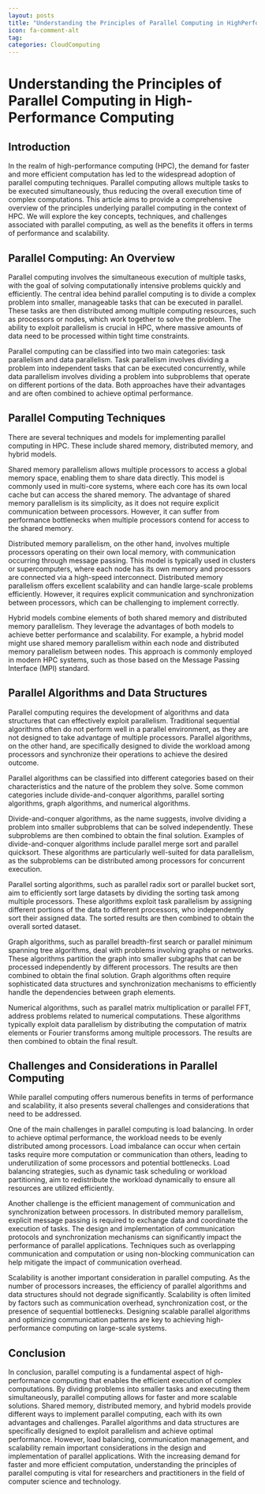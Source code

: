 ```yaml
---
layout: posts
title: "Understanding the Principles of Parallel Computing in HighPerformance Computing"
icon: fa-comment-alt
tag:      
categories: CloudComputing
---
```



# Understanding the Principles of Parallel Computing in High-Performance Computing

## Introduction

In the realm of high-performance computing (HPC), the demand for faster and more efficient computation has led to the widespread adoption of parallel computing techniques. Parallel computing allows multiple tasks to be executed simultaneously, thus reducing the overall execution time of complex computations. This article aims to provide a comprehensive overview of the principles underlying parallel computing in the context of HPC. We will explore the key concepts, techniques, and challenges associated with parallel computing, as well as the benefits it offers in terms of performance and scalability.

## Parallel Computing: An Overview

Parallel computing involves the simultaneous execution of multiple tasks, with the goal of solving computationally intensive problems quickly and efficiently. The central idea behind parallel computing is to divide a complex problem into smaller, manageable tasks that can be executed in parallel. These tasks are then distributed among multiple computing resources, such as processors or nodes, which work together to solve the problem. The ability to exploit parallelism is crucial in HPC, where massive amounts of data need to be processed within tight time constraints.

Parallel computing can be classified into two main categories: task parallelism and data parallelism. Task parallelism involves dividing a problem into independent tasks that can be executed concurrently, while data parallelism involves dividing a problem into subproblems that operate on different portions of the data. Both approaches have their advantages and are often combined to achieve optimal performance.

## Parallel Computing Techniques

There are several techniques and models for implementing parallel computing in HPC. These include shared memory, distributed memory, and hybrid models.

Shared memory parallelism allows multiple processors to access a global memory space, enabling them to share data directly. This model is commonly used in multi-core systems, where each core has its own local cache but can access the shared memory. The advantage of shared memory parallelism is its simplicity, as it does not require explicit communication between processors. However, it can suffer from performance bottlenecks when multiple processors contend for access to the shared memory.

Distributed memory parallelism, on the other hand, involves multiple processors operating on their own local memory, with communication occurring through message passing. This model is typically used in clusters or supercomputers, where each node has its own memory and processors are connected via a high-speed interconnect. Distributed memory parallelism offers excellent scalability and can handle large-scale problems efficiently. However, it requires explicit communication and synchronization between processors, which can be challenging to implement correctly.

Hybrid models combine elements of both shared memory and distributed memory parallelism. They leverage the advantages of both models to achieve better performance and scalability. For example, a hybrid model might use shared memory parallelism within each node and distributed memory parallelism between nodes. This approach is commonly employed in modern HPC systems, such as those based on the Message Passing Interface (MPI) standard.

## Parallel Algorithms and Data Structures

Parallel computing requires the development of algorithms and data structures that can effectively exploit parallelism. Traditional sequential algorithms often do not perform well in a parallel environment, as they are not designed to take advantage of multiple processors. Parallel algorithms, on the other hand, are specifically designed to divide the workload among processors and synchronize their operations to achieve the desired outcome.

Parallel algorithms can be classified into different categories based on their characteristics and the nature of the problem they solve. Some common categories include divide-and-conquer algorithms, parallel sorting algorithms, graph algorithms, and numerical algorithms.

Divide-and-conquer algorithms, as the name suggests, involve dividing a problem into smaller subproblems that can be solved independently. These subproblems are then combined to obtain the final solution. Examples of divide-and-conquer algorithms include parallel merge sort and parallel quicksort. These algorithms are particularly well-suited for data parallelism, as the subproblems can be distributed among processors for concurrent execution.

Parallel sorting algorithms, such as parallel radix sort or parallel bucket sort, aim to efficiently sort large datasets by dividing the sorting task among multiple processors. These algorithms exploit task parallelism by assigning different portions of the data to different processors, who independently sort their assigned data. The sorted results are then combined to obtain the overall sorted dataset.

Graph algorithms, such as parallel breadth-first search or parallel minimum spanning tree algorithms, deal with problems involving graphs or networks. These algorithms partition the graph into smaller subgraphs that can be processed independently by different processors. The results are then combined to obtain the final solution. Graph algorithms often require sophisticated data structures and synchronization mechanisms to efficiently handle the dependencies between graph elements.

Numerical algorithms, such as parallel matrix multiplication or parallel FFT, address problems related to numerical computations. These algorithms typically exploit data parallelism by distributing the computation of matrix elements or Fourier transforms among multiple processors. The results are then combined to obtain the final result.

## Challenges and Considerations in Parallel Computing

While parallel computing offers numerous benefits in terms of performance and scalability, it also presents several challenges and considerations that need to be addressed.

One of the main challenges in parallel computing is load balancing. In order to achieve optimal performance, the workload needs to be evenly distributed among processors. Load imbalance can occur when certain tasks require more computation or communication than others, leading to underutilization of some processors and potential bottlenecks. Load balancing strategies, such as dynamic task scheduling or workload partitioning, aim to redistribute the workload dynamically to ensure all resources are utilized efficiently.

Another challenge is the efficient management of communication and synchronization between processors. In distributed memory parallelism, explicit message passing is required to exchange data and coordinate the execution of tasks. The design and implementation of communication protocols and synchronization mechanisms can significantly impact the performance of parallel applications. Techniques such as overlapping communication and computation or using non-blocking communication can help mitigate the impact of communication overhead.

Scalability is another important consideration in parallel computing. As the number of processors increases, the efficiency of parallel algorithms and data structures should not degrade significantly. Scalability is often limited by factors such as communication overhead, synchronization cost, or the presence of sequential bottlenecks. Designing scalable parallel algorithms and optimizing communication patterns are key to achieving high-performance computing on large-scale systems.

## Conclusion

In conclusion, parallel computing is a fundamental aspect of high-performance computing that enables the efficient execution of complex computations. By dividing problems into smaller tasks and executing them simultaneously, parallel computing allows for faster and more scalable solutions. Shared memory, distributed memory, and hybrid models provide different ways to implement parallel computing, each with its own advantages and challenges. Parallel algorithms and data structures are specifically designed to exploit parallelism and achieve optimal performance. However, load balancing, communication management, and scalability remain important considerations in the design and implementation of parallel applications. With the increasing demand for faster and more efficient computation, understanding the principles of parallel computing is vital for researchers and practitioners in the field of computer science and technology.